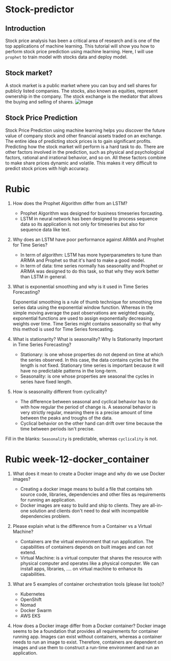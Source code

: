 <h1>Stock-predictor</h1>

## Introduction
Stock price analysis has been a critical area of research and is one of the top applications of machine learning. This tutorial will show you how to perform stock price prediction using machine learning. Here, I will use `prophet` to train model with stocks data and deploy model.

## Stock market?
A stock market is a public market where you can buy and sell shares for publicly listed companies. The stocks, also known as equities, represent ownership in the company. The stock exchange is the mediator that allows the buying and selling of shares.
![image](https://user-images.githubusercontent.com/104602469/181874782-e6310432-693a-428e-816a-9e8aeb0b4f3c.png)

## Stock Price Prediction
Stock Price Prediction using machine learning helps you discover the future value of company stock and other financial assets traded on an exchange. The entire idea of predicting stock prices is to gain significant profits. Predicting how the stock market will perform is a hard task to do. There are other factors involved in the prediction, such as physical and psychological factors, rational and irrational behavior, and so on. All these factors combine to make share prices dynamic and volatile. This makes it very difficult to predict stock prices with high accuracy.

<h1>Rubic</h1>
  
1. How does the Prophet Algorithm differ from an LSTM?
	- Prophet Algorithm was designed for business timeseries forcasting.
	- LSTM in neural network has been designed to process sequence data so its application is not only for timeseries but also for sequence data like text.

2. Why does an LSTM have poor performance against ARIMA and Prophet for Time Series?
	- In term of algorithm: LSTM has more hyperparameters to tune than ARIMA and Prophet so that it's hard to make a good model.  
	- In term of data: time series normally has seasonality and Prophet or ARIMA was designed to do this task, so that why they work better than LSTM in general.

3. What is exponential smoothing and why is it used in Time Series Forecasting?

	Exponential smoothing is a rule of thumb technique for smoothing time series data using the exponential window function. Whereas in the simple moving average the past observations are weighted equally, exponential functions are used to assign exponentially decreasing weights over time. Time Series might contains seasonality so that why this method is used for Time Series forecasting.

4. What is stationarity? What is seasonality? Why Is Stationarity Important in Time Series Forecasting?
	- Stationary: is one whose properties do not depend on time at which the series observed. In this case, the data contains cycles but the length is not fixed. Stationary time series is important because it will have no predictable patterns in the long-term.
	- Seasonality: is one whose properties are seasonal the cycles in series have fixed length.

5. How is seasonality different from cyclicality? 
	- The difference between seasonal and cyclical behavior has to do with how regular the period of change is. A seasonal behavior is very strictly regular, meaning there is a precise amount of time between the peaks and troughs of the data.
	- Cyclical behavior on the other hand can drift over time because the time between periods isn't precise.

Fill in the blanks:
`Seasonality` is predictable, whereas `cyclicality` is not.

<h1>Rubic week-12-docker_container</h1>

1. What does it mean to create a Docker image and why do we use Docker images?
	- Creating a docker image means to build a file that contains teh source code, libraries, dependencies and other files as requirements for running an application.
	- Docker images are easy to build and ship to clients. They are all-in-one solution and clients don't need to deal with incompatible dependencies problem.

2. Please explain what is the difference from a Container vs a Virtual Machine?
	- Containers are the virtual environment that run application. The capabilities of containers depends on built images and can not extend.
	- Virtual Machine: is a virtual computer that shares the resource with physical computer and operates like a physical computer. We can install apps, libraries, .... on virtual machine to enhance its capabilities.

3. What are 5 examples of container orchestration tools (please list tools)?
	- Kubernetes
	- OpenShift
	- Nomad
	- Docker Swarm
	- AWS EKS
	
4. How does a Docker image differ from a Docker container?
Docker image seems to be a foundation that provides all requirements for container running app. Images can exist without containers, whereas a container needs to run an image to exist. Therefore, containers are dependent on images and use them to construct a run-time environment and run an application.
